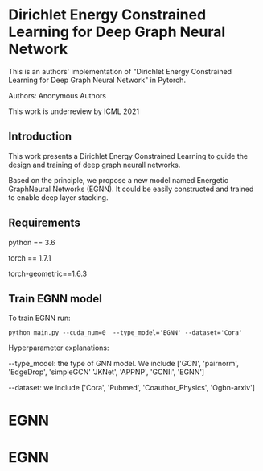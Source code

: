 # Dirichlet Energy Constrained Learning for Deep Graph Neural Network

This is an authors' implementation of "Dirichlet Energy Constrained Learning for Deep Graph Neural Network" in Pytorch.

Authors: Anonymous Authors

This work is underreview by ICML 2021


## Introduction

This work presents a Dirichlet Energy Constrained Learning to guide the 
design and training of deep graph neurall networks.

Based on the principle, we propose a new model named  Energetic GraphNeural Networks (EGNN).
It could be easily constructed and trained to enable deep layer stacking. 


## Requirements

python == 3.6

torch == 1.7.1

torch-geometric==1.6.3

## Train EGNN model

To train EGNN run:
```
python main.py --cuda_num=0  --type_model='EGNN' --dataset='Cora'
```
Hyperparameter explanations:


--type_model: the type of GNN model. We include ['GCN', 'pairnorm', 'EdgeDrop', 'simpleGCN'
'JKNet', 'APPNP', 'GCNII', 'EGNN']

--dataset: we include ['Cora', 'Pubmed', 'Coauthor_Physics', 'Ogbn-arxiv']






# EGNN
# EGNN
